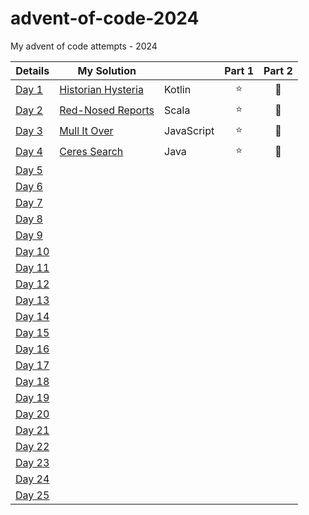 # advent-of-code-2024
My advent of code attempts - 2024

| Details                                        | My Solution                           |            | Part 1 | Part 2 |
|------------------------------------------------|---------------------------------------|------------|:------:|:------:|
| [Day 1](https://adventofcode.com/2024/day/1)   | [Historian Hysteria](Day01/README.md) | Kotlin     |   ⭐    |   🌟   |
| [Day 2](https://adventofcode.com/2024/day/2)   | [Red-Nosed Reports](Day02/README.md)  | Scala      |   ⭐    |   🌟   |
| [Day 3](https://adventofcode.com/2024/day/3)   | [Mull It Over](Day03/README.md)       | JavaScript |   ⭐    |   🌟   |
| [Day 4](https://adventofcode.com/2024/day/4)   | [Ceres Search](Day04/README.md)       | Java       |   ⭐    |   🌟   |
| [Day 5](https://adventofcode.com/2024/day/5)   |                                       |            |        |        |
| [Day 6](https://adventofcode.com/2024/day/6)   |                                       |            |        |        |
| [Day 7](https://adventofcode.com/2024/day/7)   |                                       |            |        |        |
| [Day 8](https://adventofcode.com/2024/day/8)   |                                       |            |        |        |
| [Day 9](https://adventofcode.com/2024/day/9)   |                                       |            |        |        |
| [Day 10](https://adventofcode.com/2024/day/10) |                                       |            |        |        |
| [Day 11](https://adventofcode.com/2024/day/11) |                                       |            |        |        |
| [Day 12](https://adventofcode.com/2024/day/12) |                                       |            |        |        |
| [Day 13](https://adventofcode.com/2024/day/13) |                                       |            |        |        |
| [Day 14](https://adventofcode.com/2024/day/14) |                                       |            |        |        |
| [Day 15](https://adventofcode.com/2024/day/15) |                                       |            |        |        |
| [Day 16](https://adventofcode.com/2024/day/16) |                                       |            |        |        |
| [Day 17](https://adventofcode.com/2024/day/17) |                                       |            |        |        |
| [Day 18](https://adventofcode.com/2024/day/18) |                                       |            |        |        |
| [Day 19](https://adventofcode.com/2024/day/19) |                                       |            |        |        |
| [Day 20](https://adventofcode.com/2024/day/20) |                                       |            |        |        |
| [Day 21](https://adventofcode.com/2024/day/21) |                                       |            |        |        |
| [Day 22](https://adventofcode.com/2024/day/22) |                                       |            |        |        |
| [Day 23](https://adventofcode.com/2024/day/23) |                                       |            |        |        |
| [Day 24](https://adventofcode.com/2024/day/24) |                                       |            |        |        |
| [Day 25](https://adventofcode.com/2024/day/25) |                                       |            |        |        |
